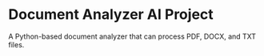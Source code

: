 # Document Analyzer AI Project

A Python-based document analyzer that can process PDF, DOCX, and TXT files.